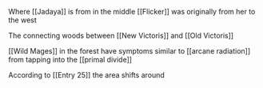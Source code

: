 Where [[Jadaya]] is from in the middle
[[Flicker]] was originally from her to the west

The connecting woods between [[New Victoris]] and [[Old Victoris]]

[[Wild Mages]] in the forest have symptoms similar to [[arcane radiation]] from tapping into the [[primal divide]]

According to [[Entry 25]] the area shifts around
